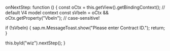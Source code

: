onNextStep: function () {
  const oCtx = this.getView().getBindingContext();  // default V4 model context
  const sVbeln = oCtx && oCtx.getProperty("Vbeln"); // case-sensitive!

  if (!sVbeln) {
    sap.m.MessageToast.show("Please enter Contract ID.");
    return;
  }

  this.byId("wiz").nextStep();
}
